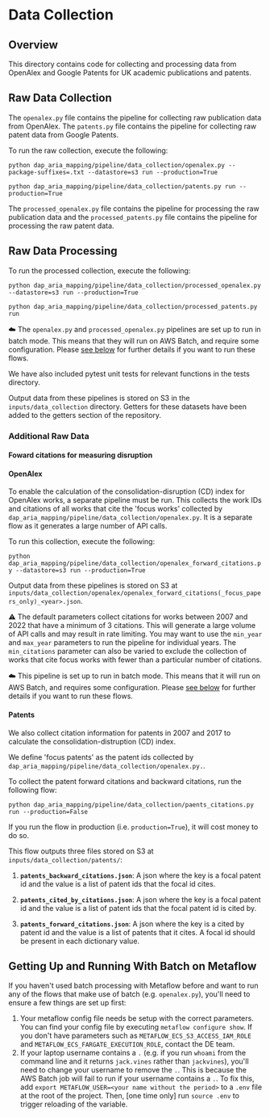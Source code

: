 # Data Collection

## Overview

This directory contains code for collecting and processing data from OpenAlex and Google Patents for UK academic publications and patents.

## Raw Data Collection

The `openalex.py` file contains the pipeline for collecting raw publication data from OpenAlex. The `patents.py` file contains the pipeline for collecting raw patent data from Google Patents.

To run the raw collection, execute the following:

`python dap_aria_mapping/pipeline/data_collection/openalex.py --package-suffixes=.txt --datastore=s3 run --production=True`

`python dap_aria_mapping/pipeline/data_collection/patents.py run --production=True`

The `processed_openalex.py` file contains the pipeline for processing the raw publication data and the `processed_patents.py` file contains the pipeline for processing the raw patent data.

## Raw Data Processing

To run the processed collection, execute the following:

`python dap_aria_mapping/pipeline/data_collection/processed_openalex.py --datastore=s3 run --production=True`

`python dap_aria_mapping/pipeline/data_collection/processed_patents.py run`

☁️ The `openalex.py` and `processed_openalex.py` pipelines are set up to run in batch mode. This means that they will run on AWS Batch, and require some configuration. Please [see below](#getting-up-and-running-with-batch-on-metaflow) for further details if you want to run these flows.

We have also included pytest unit tests for relevant functions in the tests directory.

Output data from these pipelines is stored on S3 in the `inputs/data_collection` directory. Getters for these datasets have been added to the getters section of the repository.

### Additional Raw Data

#### Foward citations for measuring disruption

#### OpenAlex

To enable the calculation of the consolidation-disruption (CD) index for OpenAlex works, a separate pipeline must be run. This collects the work IDs and citations of all works that cite the 'focus works' collected by `dap_aria_mapping/pipeline/data_collection/openalex.py`. It is a separate flow as it generates a large number of API calls.

To run this collection, execute the following:

`python dap_aria_mapping/pipeline/data_collection/openalex_forward_citations.py --datastore=s3 run --production=True`

Output data from these pipelines is stored on S3 at `inputs/data_collection/openalex/openalex_forward_citations(_focus_papers_only)_<year>.json`.

⚠️ The default parameters collect citations for works between 2007 and 2022 that have a minimum of 3 citations. This will generate a large volume of API calls and may result in rate limiting. You may want to use the `min_year` and `max_year` parameters to run the pipeline for individual years. The `min_citations` parameter can also be varied to exclude the collection of works that cite focus works with fewer than a particular number of citations.

☁️ This pipeline is set up to run in batch mode. This means that it will run on AWS Batch, and requires some configuration. Please [see below](#getting-up-and-running-with-batch-on-metaflow) for further details if you want to run these flows.

#### Patents

We also collect citation information for patents in 2007 and 2017 to calculate the consolidation-distruption (CD) index.

We define 'focus patents' as the patent ids collected by `dap_aria_mapping/pipeline/data_collection/openalex.py.`.

To collect the patent forward citations and backward citations, run the following flow:

`python dap_aria_mapping/pipeline/data_collection/paents_citations.py run --production=False`

If you run the flow in production (i.e. `production=True`), it will cost money to do so.

This flow outputs three files stored on S3 at `inputs/data_collection/patents/`:

1. **`patents_backward_citations.json`**: A json where the key is a focal patent id and the value is a list of patent ids that the focal id cites.

2. **`patents_cited_by_citations.json`**: A json where the key is a focal patent id and the value is a list of patent ids that the focal patent id is cited by.

3. **`patents_forward_citations.json`**: A json where the key is a cited by patent id and the value is a list of patents that it cites. A focal id should be present in each dictionary value. 

## Getting Up and Running With Batch on Metaflow

If you haven't used batch processing with Metaflow before and want to run any of the flows that make use of batch (e.g. `openalex.py`), you'll need to ensure a few things are set up first:

1. Your metaflow config file needs be setup with the correct parameters. You can find your config file by executing `metaflow configure show`. If you don't have parameters such as `METAFLOW_ECS_S3_ACCESS_IAM_ROLE` and `METAFLOW_ECS_FARGATE_EXECUTION_ROLE`, contact the DE team.
2. If your laptop username contains a `.` (e.g. if you run `whoami` from the command line and it returns `jack.vines` rather than `jackvines`), you'll need to change your username to remove the `.`. This is because the AWS Batch job will fail to run if your username contains a `.`. To fix this, add `export METAFLOW_USER=<your name without the period>` to a `.env` file at the root of the project. Then, [one time only] run `source .env` to trigger reloading of the variable.
